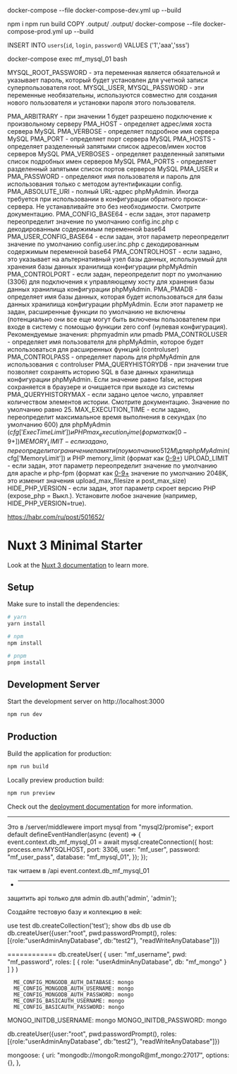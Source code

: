 docker-compose --file docker-compose-dev.yml up --build

npm i
npm run build
COPY .output/ .output/
docker-compose --file docker-compose-prod.yml up --build

INSERT INTO `users`(`id`, `login`, `password`) VALUES ('1','aaa','sss')

docker-compose exec mf_mysql_01 bash

MYSQL_ROOT_PASSWORD - эта переменная является обязательной и указывает пароль, который будет установлен для учетной записи суперпользователя root.
MYSQL_USER, MYSQL_PASSWORD - эти переменные необязательны, используются совместно для создания нового пользователя и установки пароля этого пользователя.

PMA_ARBITRARY - при значении 1 будет разрешено подключение к произвольному серверу
PMA_HOST - определяет адрес/имя хоста сервера MySQL
PMA_VERBOSE - определяет подробное имя сервера MySQL
PMA_PORT - определяет порт сервера MySQL
PMA_HOSTS - определяет разделенный запятыми список адресов/имен хостов серверов MySQL
PMA_VERBOSES - определяет разделенный запятыми список подробных имен серверов MySQL
PMA_PORTS - определяет разделенный запятыми список портов серверов MySQL
PMA_USER и PMA_PASSWORD - определяют имя пользователя и пароль для использования только с методом аутентификации config.
PMA_ABSOLUTE_URI - полный URL-адрес phpMyAdmin. Иногда требуется при использовании в конфигурации обратного прокси-сервера. Не устанавливайте это без необходимости. Смотрите документацию.
PMA_CONFIG_BASE64 - если задан, этот параметр переопределит значение по умолчанию config.inc.php с декодированным содержимым переменной base64
PMA_USER_CONFIG_BASE64 - если задан, этот параметр переопределит значение по умолчанию config.user.inc.php с декодированным содержимым переменной base64
PMA_CONTROLHOST - если задано, это указывает на альтернативный узел базы данных, используемый для хранения базы данных хранилища конфигурации phpMyAdmin
PMA_CONTROLPORT - если задан, переопределит порт по умолчанию (3306) для подключения к управляющему хосту для хранения базы данных хранилища конфигурации phpMyAdmin.
PMA_PMADB - определяет имя базы данных, которая будет использоваться для базы данных хранилища конфигурации phpMyAdmin. Если этот параметр не задан, расширенные функции по умолчанию не включены (потенциально они все еще могут быть включены пользователем при входе в систему с помощью функции zero conf (нулевая конфигурация). Рекомендуемые значения: phpmyadmin или pmadb
PMA_CONTROLUSER - определяет имя пользователя для phpMyAdmin, которое будет использоваться для расширенных функций (controluser)
PMA_CONTROLPASS - определяет пароль для phpMyAdmin для использования с controluser
PMA_QUERYHISTORYDB - при значении true позволяет сохранять историю SQL в базе данных хранилища конфигурации phpMyAdmin. Если значение равно false, история сохраняется в браузере и очищается при выходе из системы
PMA_QUERYHISTORYMAX - если задано целое число, управляет количеством элементов истории. Смотрите документацию. Значение по умолчанию равно 25.
MAX_EXECUTION_TIME - если задано, переопределит максимальное время выполнения в секундах (по умолчанию 600) для phpMyAdmin ($cfg['ExecTimeLimit']) и PHP max_execution_time (формат как [0-9+])
MEMORY_LIMIT - если задано, переопределит ограничение памяти (по умолчанию 512M) для phpMyAdmin ($cfg['MemoryLimit']) и PHP memory_limit (формат как [0-9+](K,M,G))
UPLOAD_LIMIT - если задан, этот параметр переопределит значение по умолчанию для apache и php-fpm (формат как [0-9+](K,M,G) значение по умолчанию 2048K, это изменит значения upload_max_filesize и post_max_size)
HIDE_PHP_VERSION - если задан, этот параметр скроет версию PHP (expose_php = Выкл.). Установите любое значение (например, HIDE_PHP_VERSION=true).

https://habr.com/ru/post/501652/

# Nuxt 3 Minimal Starter

Look at the [Nuxt 3 documentation](https://nuxt.com/docs/getting-started/introduction) to learn more.

## Setup

Make sure to install the dependencies:

```bash
# yarn
yarn install

# npm
npm install

# pnpm
pnpm install
```

## Development Server

Start the development server on http://localhost:3000

```bash
npm run dev
```

## Production

Build the application for production:

```bash
npm run build
```

Locally preview production build:

```bash
npm run preview
```

Check out the [deployment documentation](https://nuxt.com/docs/getting-started/deployment) for more information.

---

Это в /server/middlewere
import mysql from "mysql2/promise";
export default defineEventHandler(async (event) => {
event.context.db_mf_mysql_01 = await mysql.createConnection({
host: process.env.MYSQLHOST,
port: 3306,
user: "mf_user",
password: "mf_user_pass",
database: "mf_mysql_01",
});
});

так читаем в /api
event.context.db_mf_mysql_01

- ***

защитить api только для admin
db.auth('admin', 'admin');

Создайте тестовую базу и коллекцию в ней:

use test
db.createCollection('test');
show dbs
db
use db
db.createUser({user:"root", pwd:passwordPrompt(), roles:[{role:"userAdminAnyDatabase", db:"test2"}, "readWriteAnyDatabase"]})

============
db.createUser(
{
user: "mf_username",
pwd: "mf_password",
roles: [ { role: "userAdminAnyDatabase", db: "mf_mongo" } ]
}
)

      ME_CONFIG_MONGODB_AUTH_DATABASE: mongo
      ME_CONFIG_MONGODB_AUTH_USERNAME: mongo
      ME_CONFIG_MONGODB_AUTH_PASSWORD: mongo
      ME_CONFIG_BASICAUTH_USERNAME: mongo
      ME_CONFIG_BASICAUTH_PASSWORD: mongo


MONGO_INITDB_USERNAME: mongo
MONGO_INITDB_PASSWORD: mongo

db.createUser({user:"root", pwd:passwordPrompt(), roles:[{role:"userAdminAnyDatabase", db:"test2"}, "readWriteAnyDatabase"]})

mongoose: {
uri: "mongodb://mongoR:mongoR@mf_mongo:27017",
options: {},
},
